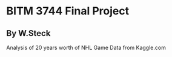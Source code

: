 # BITM 3744 Final Project
## By W.Steck
Analysis of 20 years worth of NHL Game Data from Kaggle.com
